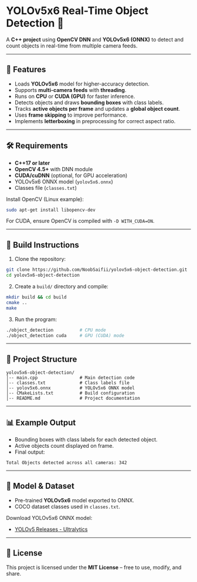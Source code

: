 # YOLOv5x6 Real-Time Object Detection 🚀

A **C++ project** using **OpenCV DNN** and **YOLOv5x6 (ONNX)** to detect and count objects in real-time from multiple camera feeds.

---

## 📌 Features

* Loads **YOLOv5x6** model for higher-accuracy detection.
* Supports **multi-camera feeds** with **threading**.
* Runs on **CPU** or **CUDA (GPU)** for faster inference.
* Detects objects and draws **bounding boxes** with class labels.
* Tracks **active objects per frame** and updates a **global object count**.
* Uses **frame skipping** to improve performance.
* Implements **letterboxing** in preprocessing for correct aspect ratio.

---

## 🛠 Requirements

* **C++17 or later**
* **OpenCV 4.5+** with DNN module
* **CUDA/cuDNN** (optional, for GPU acceleration)
* YOLOv5x6 ONNX model (`yolov5x6.onnx`)
* Classes file (`classes.txt`)

Install OpenCV (Linux example):

```bash
sudo apt-get install libopencv-dev
```

For CUDA, ensure OpenCV is compiled with `-D WITH_CUDA=ON`.

---

## 🚀 Build Instructions

1. Clone the repository:

```bash
git clone https://github.com/NoobSaifii/yolov5x6-object-detection.git
cd yolov5x6-object-detection
```

2. Create a `build/` directory and compile:

```bash
mkdir build && cd build
cmake ..
make
```

3. Run the program:

```bash
./object_detection          # CPU mode
./object_detection cuda     # GPU (CUDA) mode
```

---

## 📂 Project Structure

```
yolov5x6-object-detection/
│-- main.cpp                # Main detection code
│-- classes.txt             # Class labels file
│-- yolov5x6.onnx           # YOLOv5x6 ONNX model
│-- CMakeLists.txt          # Build configuration
│-- README.md               # Project documentation
```

---

## 📊 Example Output

* Bounding boxes with class labels for each detected object.
* Active objects count displayed on frame.
* Final output:

```
Total Objects detected across all cameras: 342
```

---

## 📖 Model & Dataset

* Pre-trained **YOLOv5x6** model exported to ONNX.
* COCO dataset classes used in `classes.txt`.

Download YOLOv5x6 ONNX model:

* [YOLOv5 Releases - Ultralytics](https://github.com/ultralytics/yolov5/releases)

---

## 📜 License

This project is licensed under the **MIT License** – free to use, modify, and share.
